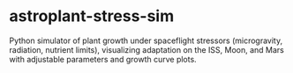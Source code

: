 # astroplant-stress-sim
Python simulator of plant growth under spaceflight stressors (microgravity, radiation, nutrient limits), visualizing adaptation on the ISS, Moon, and Mars with adjustable parameters and growth curve plots.
